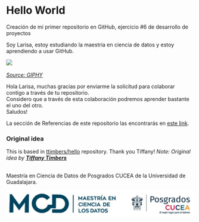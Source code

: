 # Hello World
Creación de mi primer repositorio en GitHub, ejercicio #6 de desarrollo de proyectos

Soy Larisa, estoy estudiando la maestria en ciencia de datos y estoy aprendiendo a usar GitHub.

![](https://media.giphy.com/media/yoJC2GnSClbPOkV0eA/giphy.gif)

*[Source: GIPHY](https://media.giphy.com/media/yoJC2GnSClbPOkV0eA/giphy.gif)*

Hola Larisa, muchas gracias por enviarme la solicitud para colaborar contigo a través de tu repositorio.<br>
Considero que a través de esta colaboración podremos aprender bastante el uno del otro.<br>
Saludos!

La sección de Referencias de este repositorio las encontrarás en [este link](PONER_LINK_DE_ARCHIVO_REFERENCIAS_SECCION_4_DE_ESTA_ACTIVIDAD).

### Original idea
This is based in [ttimbers/hello](https://github.com/ttimbers/hello) repository. Thank you Tiffany!
_Note: Original idea by **[Tiffany Timbers](https://github.com/ttimbers/hello)**_

<br>
Maestría en Ciencia de Datos de Posgrados CUCEA de la Universidad de Guadalajara.  

![](https://raw.githubusercontent.com/vcuspinera/UDG_MCD_Project_Dev_I/main/actividades/img/MCD_logo.png)
